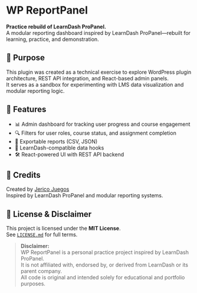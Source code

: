 # WP ReportPanel

**Practice rebuild of LearnDash ProPanel.**  
A modular reporting dashboard inspired by LearnDash ProPanel—rebuilt for learning, practice, and demonstration.

## 🎯 Purpose

This plugin was created as a technical exercise to explore WordPress plugin architecture, REST API integration, and React-based admin panels.  
It serves as a sandbox for experimenting with LMS data visualization and modular reporting logic.

## 🚀 Features

- 📊 Admin dashboard for tracking user progress and course engagement
- 🔍 Filters for user roles, course status, and assignment completion
- 📁 Exportable reports (CSV, JSON)
- 🧩 LearnDash-compatible data hooks
- 🛠️ React-powered UI with REST API backend

## 🙌 Credits

Created by [Jerico Juegos](https://github.com/jericojuegos)  
Inspired by LearnDash ProPanel and modular reporting systems.

## 📄 License & Disclaimer

This project is licensed under the **MIT License**.  
See [`LICENSE.md`](./LICENSE.md) for full terms.

> **Disclaimer:**  
> WP ReportPanel is a personal practice project inspired by LearnDash ProPanel.  
> It is not affiliated with, endorsed by, or derived from LearnDash or its parent company.  
> All code is original and intended solely for educational and portfolio purposes.
